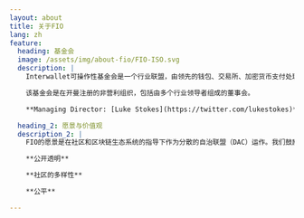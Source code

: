 ```yaml
---
layout: about
title: 关于FIO
lang: zh
feature:
  heading: 基金会
  image: /assets/img/about-fio/FIO-ISO.svg
  description: |
    Interwallet可操作性基金会是一个行业联盟，由领先的钱包、交易所、加密货币支付处理器以及各种其他实体和社区成员所组成，致力于通过FIO协议追求区块链可用性。

    该基金会是在开曼注册的非营利组织，包括由多个行业领导者组成的董事会。

    **Managing Director: [Luke Stokes](https://twitter.com/lukestokes)**

  heading_2: 愿景与价值观
  description_2: | 
    FIO的愿景是在社区和区块链生态系统的指导下作为分散的自治联盟（DAC）运作。我们鼓励所有人参与帮助定义FIO协议，并提供有关如何改善区块链可用性的反馈。作为基金会，我们重视：

    **公开透明**

    **社区的多样性**

    **公平**

---
```

